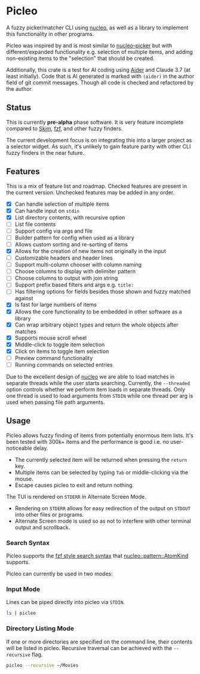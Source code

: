 # Picleo

A fuzzy picker/matcher CLI using [nucleo](https://crates.io/crates/nucleo), as well as a library to implement this functionality in other programs.

Picleo was inspired by and is most similar to [nucleo-picker](https://lib.rs/crates/nucleo-picker) but with different/expanded functionality e.g. selection of multiple items, and adding non-existing items to the "selection" that should be created.

Additionally, this crate is a test for AI coding using [Aider](https://aider.chat/) and Claude 3.7 (at least initially). Code that is AI generated is marked with `(aider)` in the author field of git commit messages. Though all code is checked and refactored by the author.

## Status

This is currently **pre-alpha** phase software. It is very feature incomplete compared to [Skim](https://lib.rs/crates/skim), [fzf](https://github.com/junegunn/fzf), and other fuzzy finders.

The current development focus is on integrating this into a larger project as a selector widget. As such, it's unlikely to gain feature parity with other CLI fuzzy finders in the near future.

## Features

This is a mix of feature list and roadmap. Checked features are present in the current version. Unchecked features may be added in any order.

- [x] Can handle selection of multiple items
- [x] Can handle input on `stdin`
- [x] List directory contents, with recursive option
- [ ] List file contents
- [ ] Support config via args and file
- [ ] Builder pattern for config when used as a library
- [ ] Allows custom sorting and re-sorting of items
- [x] Allows for the creation of new items not originally in the input
- [ ] Customizable headers and header lines
- [ ] Support multi-column chooser with column naming
- [ ] Choose columns to display with delimiter pattern
- [ ] Choose columns to output with join string
- [ ] Support prefix based filters and args e.g. `title:`
- [ ] Has filtering options for fields besides those shown and fuzzy matched against
- [x] Is fast for large numbers of items
- [x] Allows the core functionality to be embedded in other software as a library
- [x] Can wrap arbitrary object types and return the whole objects after matches
- [x] Supports mouse scroll wheel
- [x] Middle-click to toggle item selection
- [x] Click on items to toggle item selection
- [ ] Preview command functionality
- [ ] Running commands on selected entries

Due to the excellent design of [nucleo](https://docs.rs/nucleo/0.5.0/nucleo/) we are able to load matches in separate threads while the user starts searching. Currently, the `--threaded` option controls whether we perform item loads in separate threads. Only one thread is used to load arguments from `STDIN` while one thread per arg is used when passing file path arguments.

## Usage

Picleo allows fuzzy finding of items from potentially enormous item lists. It's been tested with 300k+ items and the performance is good i.e. no user-noticeable delay.

- The currently selected item will be returned when pressing the `return` key.
- Multiple items can be selected by typing `Tab` or middle-clicking via the mouse.
- Escape causes picleo to exit and return nothing.

The TUI is rendered on `STDERR` in Alternate Screen Mode.

- Rendering on `STDERR` allows for easy redirection of the output on `STDOUT` into other files or programs.
- Alternate Screen mode is used so as not to interfere with other terminal output and scrollback.

### Search Syntax

Picleo supports the [fzf style search syntax](https://github.com/junegunn/fzf?tab=readme-ov-file#search-syntax) that [nucleo::pattern::AtomKind](https://docs.rs/nucleo/0.5.0/nucleo/pattern/enum.AtomKind.html#variants) supports.

Picleo can currently be used in two modes:

### Input Mode

Lines can be piped directly into picleo via `STDIN`.

```zsh
ls | picleo
```

### Directory Listing Mode

If one or more directories are specified on the command line, their contents will be listed in picleo. Recursive traversal can be achieved with the `--recursive` flag.

```zsh
picleo --recursive ~/Movies
```
